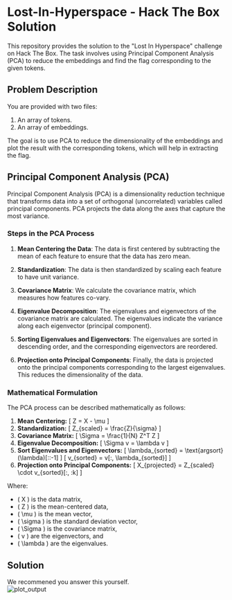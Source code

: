 # Lost-In-Hyperspace - Hack The Box Solution

This repository provides the solution to the "Lost In Hyperspace" challenge on Hack The Box. The task involves using Principal Component Analysis (PCA) to reduce the embeddings and find the flag corresponding to the given tokens.

## Problem Description

You are provided with two files:
1. An array of tokens.
2. An array of embeddings.

The goal is to use PCA to reduce the dimensionality of the embeddings and plot the result with the corresponding tokens, which will help in extracting the flag.

## Principal Component Analysis (PCA)

Principal Component Analysis (PCA) is a dimensionality reduction technique that transforms data into a set of orthogonal (uncorrelated) variables called principal components. PCA projects the data along the axes that capture the most variance.

### Steps in the PCA Process

1. **Mean Centering the Data**: The data is first centered by subtracting the mean of each feature to ensure that the data has zero mean.

2. **Standardization**: The data is then standardized by scaling each feature to have unit variance.

3. **Covariance Matrix**: We calculate the covariance matrix, which measures how features co-vary.

4. **Eigenvalue Decomposition**: The eigenvalues and eigenvectors of the covariance matrix are calculated. The eigenvalues indicate the variance along each eigenvector (principal component).

5. **Sorting Eigenvalues and Eigenvectors**: The eigenvalues are sorted in descending order, and the corresponding eigenvectors are reordered.

6. **Projection onto Principal Components**: Finally, the data is projected onto the principal components corresponding to the largest eigenvalues. This reduces the dimensionality of the data.

### Mathematical Formulation

The PCA process can be described mathematically as follows:

1. **Mean Centering:**
   \[
   Z = X - \mu
   \]
2. **Standardization:**
   \[
   Z_{scaled} = \frac{Z}{\sigma}
   \]
3. **Covariance Matrix:**
   \[
   \Sigma = \frac{1}{N} Z^T Z
   \]
4. **Eigenvalue Decomposition:**
   \[
   \Sigma v = \lambda v
   \]
5. **Sort Eigenvalues and Eigenvectors:**
   \[
   \lambda_{sorted} = \text{argsort}(\lambda)[::-1]
   \]
   \[
   v_{sorted} = v[:, \lambda_{sorted}]
   \]
6. **Projection onto Principal Components:**
   \[
   X_{projected} = Z_{scaled} \cdot v_{sorted}[:, :k]
   \]

Where:
- \( X \) is the data matrix,
- \( Z \) is the mean-centered data,
- \( \mu \) is the mean vector,
- \( \sigma \) is the standard deviation vector,
- \( \Sigma \) is the covariance matrix,
- \( v \) are the eigenvectors, and
- \( \lambda \) are the eigenvalues.

## Solution
We recommened you answer this yourself.<br>
![plot_output](https://github.com/user-attachments/assets/8ba9a402-fa85-4fd8-957e-238361e1ca5c)

